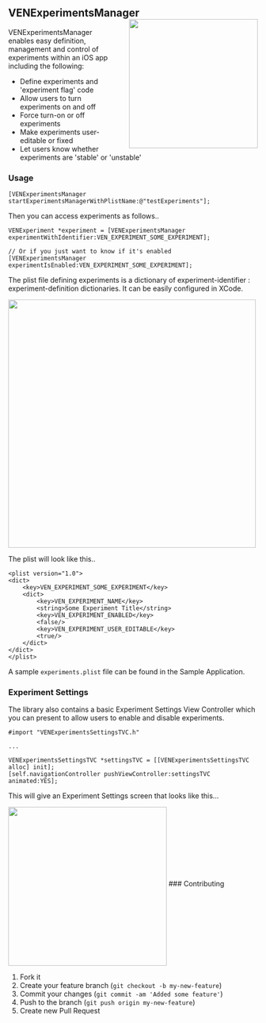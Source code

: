 ## VENExperimentsManager<img src="http://f.cl.ly/items/2Y1o3X3s3X2Q1w2h0U10/AutoUpdates.png" align="right" width="260" align="right" style="padding-top:-20px; padding-left:20px;" />

VENExperimentsManager enables easy definition, management and control of experiments within an iOS app including the following:
- Define experiments and 'experiment flag' code
- Allow users to turn experiments on and off
- Force turn-on or off experiments
- Make experiments user-editable or fixed
- Let users know whether experiments are 'stable' or 'unstable'

### Usage

```
[VENExperimentsManager startExperimentsManagerWithPlistName:@"testExperiments"];
```

Then you can access experiments as follows..
```
VENExperiment *experiment = [VENExperimentsManager experimentWithIdentifier:VEN_EXPERIMENT_SOME_EXPERIMENT];

// Or if you just want to know if it's enabled
[VENExperimentsManager experimentIsEnabled:VEN_EXPERIMENT_SOME_EXPERIMENT];
```

The plist file defining experiments is a dictionary of experiment-identifier : experiment-definition dictionaries. It can be easily configured in XCode.

<img src="http://f.cl.ly/items/2Q2g0B2R1v0J322q1534/ExperimentsXCode.png" align="middle" width="500" />

The plist will look like this..
```
<plist version="1.0">
<dict>
	<key>VEN_EXPERIMENT_SOME_EXPERIMENT</key>
	<dict>
		<key>VEN_EXPERIMENT_NAME</key>
		<string>Some Experiment Title</string>
		<key>VEN_EXPERIMENT_ENABLED</key>
		<false/>
		<key>VEN_EXPERIMENT_USER_EDITABLE</key>
		<true/>
	</dict>
</dict>
</plist>
```

A sample `experiments.plist` file can be found in the Sample Application.

### Experiment Settings

The library also contains a basic Experiment Settings View Controller which you can present to allow users to enable and disable experiments.

```
#import "VENExperimentsSettingsTVC.h"

...

VENExperimentsSettingsTVC *settingsTVC = [[VENExperimentsSettingsTVC alloc] init];
[self.navigationController pushViewController:settingsTVC animated:YES];
```
This will give an Experiment Settings screen that looks like this...

<img src="http://f.cl.ly/items/0z202o3w1V2I3Q0J0r2y/ExperimentsTop.png" align="middle" width="320" />
### Contributing

1. Fork it
2. Create your feature branch (`git checkout -b my-new-feature`)
3. Commit your changes (`git commit -am 'Added some feature'`)
4. Push to the branch (`git push origin my-new-feature`)
5. Create new Pull Request
